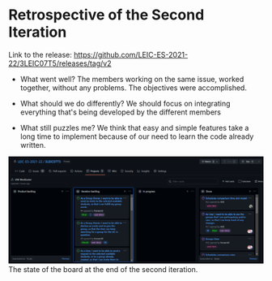 # Retrospective of the Second Iteration

Link to the release: https://github.com/LEIC-ES-2021-22/3LEIC07T5/releases/tag/v2

- What went well?
The members working on the same issue, worked together, without any problems. The objectives were accomplished.

- What should we do differently?
We should focus on integrating everything that's being developed by the different members

- What still puzzles me?
We think that easy and simple features take a long time to implement because of our need to learn the code already written. 

![Board at Iteration 2](../images/BoardIteration2.png)
The state of the board at the end of the second iteration.
